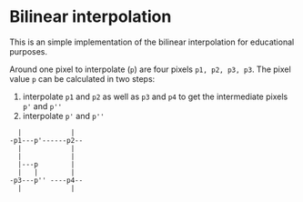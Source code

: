 # Bilinear interpolation

This is an simple implementation of the bilinear interpolation for educational purposes.

Around one pixel to interpolate (`p`) are four pixels `p1, p2, p3, p3`. The pixel value `p` can be calculated in two steps:
1. interpolate `p1` and `p2` as well as `p3` and `p4` to get the intermediate pixels `p'` and `p''`
2. interpolate `p'` and `p''`

```
  |            |
-p1---p'------p2--
  |            |  
  |            |
  |---p        |
  |   |        |
-p3---p'' ----p4--
  |            |
```
